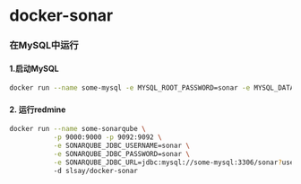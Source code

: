 # docker-sonar


### 在MySQL中运行
#### 1.启动MySQL
```sh
docker run --name some-mysql -e MYSQL_ROOT_PASSWORD=sonar -e MYSQL_DATABASE=sonar -d slsay/docker-mysql
```
#### 2. 运行redmine
```sh
docker run --name some-sonarqube \
           -p 9000:9000 -p 9092:9092 \
           -e SONARQUBE_JDBC_USERNAME=sonar \
           -e SONARQUBE_JDBC_PASSWORD=sonar \
           -e SONARQUBE_JDBC_URL=jdbc:mysql://some-mysql:3306/sonar?useUnicode=true\&characterEncoding=utf8\&rewriteBatchedStatements=true          --link some-mysql:mysql
           -d slsay/docker-sonar
```
